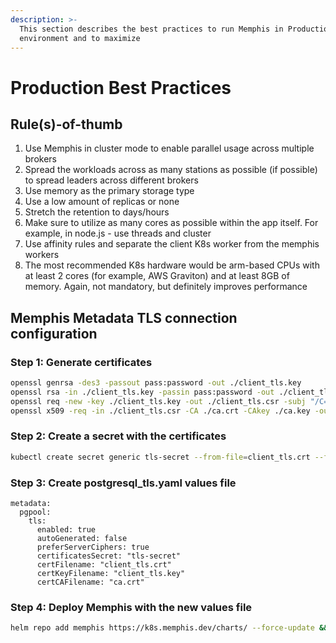 ```yaml
---
description: >-
  This section describes the best practices to run Memphis in Production
  environment and to maximize
---
```


# Production Best Practices

## Rule(s)-of-thumb

1. Use Memphis in cluster mode to enable parallel usage across multiple brokers
2. Spread the workloads across as many stations as possible (if possible) to spread leaders across different brokers
3. Use memory as the primary storage type
4. Use a low amount of replicas or none
5. Stretch the retention to days/hours
6. Make sure to utilize as many cores as possible within the app itself. For example, in node.js - use threads and cluster
7. Use affinity rules and separate the client K8s worker from the memphis workers
8. The most recommended K8s hardware would be arm-based CPUs with at least 2 cores (for example, AWS Graviton) and at least 8GB of memory. Again, not mandatory, but definitely improves performance



## Memphis Metadata TLS connection configuration

### Step 1: Generate certificates

```bash
openssl genrsa -des3 -passout pass:password -out ./client_tls.key
openssl rsa -in ./client_tls.key -passin pass:password -out ./client_tls.key
openssl req -new -key ./client_tls.key -out ./client_tls.csr -subj "/C=AU/ST=NSW/L=DY/O=MyOrg/OU=Dev/CN=postgres"
openssl x509 -req -in ./client_tls.csr -CA ./ca.crt -CAkey ./ca.key -out ./client_tls.crt -CAcreateserial

```

### Step 2: Create a secret with the certificates

```bash
kubectl create secret generic tls-secret --from-file=client_tls.crt --from-file=client_tls.key --from-file=ca.crt -n memphis
```

### Step 3: Create postgresql\_tls.yaml values file

```
metadata:
  pgpool:
    tls:
      enabled: true
      autoGenerated: false
      preferServerCiphers: true
      certificatesSecret: "tls-secret"
      certFilename: "client_tls.crt"
      certKeyFilename: "client_tls.key"
      certCAFilename: "ca.crt"
```

### Step 4: Deploy Memphis with the new values file

```bash
helm repo add memphis https://k8s.memphis.dev/charts/ --force-update && helm install -f postgresql_values_tls.yaml memphis memphis/memphis --create-namespace --namespace memphis --wait
```
